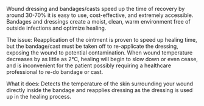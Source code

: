 Wound dressing and bandages/casts speed up the time of recovery by around 30-70% it is easy to use, cost-effective, and extremely accessible. Bandages and dressings create a moist, clean, warm environment free of outside infections and optimize healing.

The issue: 
Reapplication of the ointment is proven to speed up healing time, but the bandage/cast must be taken off to re-applicate the dressing, exposing the wound to potential contamination. When wound temperature decreases by as little as 2℃, healing will begin to slow down or even cease, and is inconvenient for the patient possibly requiring a healthcare professional to re-do bandage or cast. 

What it does:
Detects the temperature of the skin surrounding your wound directly inside the bandage and reapplies dressing as the dressing is used up in the healing process. 
